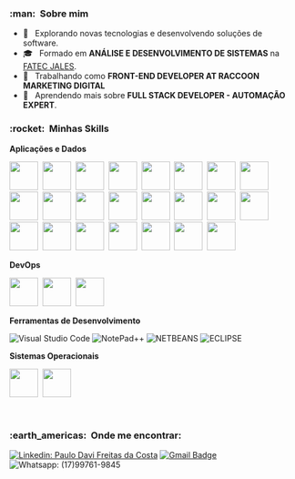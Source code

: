 <h3> :man: &nbsp;Sobre mim </h3>

- 🤔 &nbsp; Explorando novas tecnologias e desenvolvendo soluções de software.
- 🎓 &nbsp; Formado em **ANÁLISE E DESENVOLVIMENTO DE SISTEMAS** na <a href="https://www.fatecjales.edu.br/">FATEC JALES</a>.
- 💼 &nbsp; Trabalhando como **FRONT-END DEVELOPER AT RACCOON MARKETING DIGITAL** 
- 🌱 &nbsp; Aprendendo mais sobre **FULL STACK DEVELOPER - AUTOMAÇÃO EXPERT**.

<h3> :rocket: &nbsp;Minhas Skills </h3>

**Aplicações e Dados**

<img src="https://cdn.jsdelivr.net/gh/devicons/devicon/icons/html5/html5-original.svg" width="50px" height="50px"/> &nbsp;<img src="https://cdn.jsdelivr.net/gh/devicons/devicon/icons/css3/css3-original.svg" width="50px" height="50px"/> &nbsp;<img src="https://cdn.jsdelivr.net/gh/devicons/devicon/icons/javascript/javascript-original.svg" width="50px" height="50px"/> &nbsp;<img src="https://cdn.jsdelivr.net/gh/devicons/devicon/icons/bootstrap/bootstrap-original.svg" width="50px" height="50px"/> &nbsp;<img src="https://cdn.jsdelivr.net/gh/devicons/devicon/icons/sass/sass-original.svg" width="50px" height="50px"/> &nbsp;<img src="https://cdn.jsdelivr.net/gh/devicons/devicon/icons/php/php-original.svg" width="50px" height="50px"/> &nbsp;<img src="https://cdn.jsdelivr.net/gh/devicons/devicon/icons/react/react-original.svg" width="50px" height="50px"/> &nbsp;<img src="https://cdn.jsdelivr.net/gh/devicons/devicon/icons/android/android-original.svg" width="50px" height="50px"/> &nbsp;<img src="https://cdn.jsdelivr.net/gh/devicons/devicon/icons/nextjs/nextjs-original.svg" width="50px" height="50px"/> &nbsp;<img src="https://cdn.jsdelivr.net/gh/devicons/devicon/icons/wordpress/wordpress-original.svg" width="50px" height="50px"/> &nbsp;<img src="https://cdn.jsdelivr.net/gh/devicons/devicon/icons/mysql/mysql-original-wordmark.svg" width="50px" height="50px"/> &nbsp;<img src="https://cdn.jsdelivr.net/gh/devicons/devicon/icons/mongodb/mongodb-original.svg" width="50px" height="50px"/> &nbsp;<img src="https://cdn.jsdelivr.net/gh/devicons/devicon/icons/postgresql/postgresql-original.svg" width="50px" height="50px"/> &nbsp;<img src="https://cdn.jsdelivr.net/gh/devicons/devicon/icons/python/python-original.svg" width="50px" height="50px"/> &nbsp;<img src="https://cdn.jsdelivr.net/gh/devicons/devicon/icons/c/c-original.svg" width="50px" height="50px"/> &nbsp;<img src="https://cdn.jsdelivr.net/gh/devicons/devicon/icons/cplusplus/cplusplus-original.svg" width="50px" height="50px"/> &nbsp;<img src="https://cdn.jsdelivr.net/gh/devicons/devicon/icons/java/java-original.svg" width="50px" height="50px"/> &nbsp;<img src="https://cdn.jsdelivr.net/gh/devicons/devicon/icons/spring/spring-original.svg" width="50px" height="50px"/> &nbsp;<img src="https://cdn.jsdelivr.net/gh/devicons/devicon/icons/nodejs/nodejs-original.svg" width="50px" height="50px"/> &nbsp;<img src="https://cdn.jsdelivr.net/gh/devicons/devicon/icons/express/express-original.svg" width="50px" height="50px"/> &nbsp;<img src="https://cdn.jsdelivr.net/gh/devicons/devicon/icons/heroku/heroku-original-wordmark.svg" width="50px" height="50px"/> &nbsp;<img src="https://cdn.jsdelivr.net/gh/devicons/devicon/icons/npm/npm-original-wordmark.svg" width="50px" height="50px"/> &nbsp;<img src="https://cdn.jsdelivr.net/gh/devicons/devicon/icons/yarn/yarn-original-wordmark.svg" width="50px" height="50px"/>

**DevOps**

  <img src="https://cdn.jsdelivr.net/gh/devicons/devicon/icons/git/git-original.svg" width="50px" height="50px"/> &nbsp;<img src="https://cdn.jsdelivr.net/gh/devicons/devicon/icons/github/github-original.svg" width="50px" height="50px"/> &nbsp;<img src="https://cdn.jsdelivr.net/gh/devicons/devicon/icons/gitlab/gitlab-original.svg" width="50px" height="50px"/>


**Ferramentas de Desenvolvimento**

  ![Visual Studio Code](https://img.shields.io/badge/-Visual%20Studio%20Code-333333?style=flat&logo=visual-studio-code&logoColor=007ACC)
  ![NotePad++](https://img.shields.io/badge/Notepad++-333333.svg?style=flat&logo=notepad%2B%2B&logoColor=90E59A)
  ![NETBEANS](https://img.shields.io/badge/NetBeans-333333?style=flat&logo=netbeans&logoColor=330F63)
  ![ECLIPSE](https://img.shields.io/badge/Eclipse-333333?style=flat&logo=eclipse&logoColor=2C2255)
 
 **Sistemas Operacionais**
 
<img src="https://cdn.jsdelivr.net/gh/devicons/devicon/icons/windows8/windows8-original.svg" width="50px" height="50px"/> &nbsp;<img src="https://cdn.jsdelivr.net/gh/devicons/devicon/icons/ubuntu/ubuntu-plain-wordmark.svg" width="50px" height="50px"/>

<br/>

<h3> :earth_americas: &nbsp;Onde me encontrar: </h3> 

[![Linkedin: Paulo Davi Freitas da Costa](https://img.shields.io/badge/-PauloDavi-blue?style=flat-square&logo=Linkedin&logoColor=white&link=https://www.linkedin.com/in/paulo-davi-freitas-da-costa-6b2a5818b/)](https://www.linkedin.com/in/paulo-davi-freitas-da-costa-6b2a5818b/)
[![Gmail Badge](https://img.shields.io/badge/-p.davii.f@gmail.com-006bed?style=flat&logo=Gmail&logoColor=white&link=mailto:p.davii.f@gmail.com)](mailto:p.davii.f@gmail.com)
![Whatsapp: (17)99761-9845](https://img.shields.io/badge/WhatsApp-25D366?style=flat&logo=whatsapp&logoColor=white)

